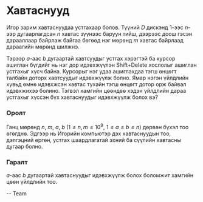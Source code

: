 Хавтаснууд
==========
Игор зарим хавтаснуудаа устгахаар болов. Түүний $D$ дискэнд $1$-ээс $n$-ээр дугаарлагдсан $n$ хавтас зүүнээс баруун тийш, дээрээс доош гэсэн дарааллаар байрлаж байгаа бѳгѳѳд нэг мѳрѳнд $m$ хавтас байрлаад дараагийн мѳрѳнд шилжнэ. 

Тэрээр $a$-аас $b$ дугаартай хавтсуудыг устгах хэрэгтэй ба курсор ашиглан бүгдийг нь нэг дор идэвхжүүлэн Shift+Delete хослолыг ашиглан устгахыг хүсч байна. Курсорыг нэг удаа ашиглахдаа тэгш ѳнцѳгт талбайн доторх хавтсуудыг идэвхжүүлж болно. Ямар нэгэн үйлдлийн хувьд ѳмнѳ идэвхжсэн хавтас тухайн тэгш ѳнцѳгт дотор орж байвал идэвхжихээ болино. Тэгвэл хамгийн цѳѳндѳѳ хэдэн үйлдлийн дараа устгахыг хүссэн бүх хавтаснуудыг идэвхжүүлж болох вэ? 

### Оролт
Ганц мѳрѳнд $n$, $m$, $a$, $b$ ($1 ≤ n$, $m ≤ 10^9$, $1 ≤ a ≤ b ≤ n$) дѳрвѳн бүхэл тоо ѳгѳгднѳ. Эдгээр нь Игорийн компьютэр дэх хавтаснуудын тоо, дэлгэцний ѳргѳн, устгах шаардлагатай эхний ба сүүлийн хавтасны дугаар болно.

### Гаралт
$a$-аас $b$ дугаартай хавтаснуудыг идэвхжүүлж болох боломжит хамгийн цѳѳн үйлдлийн тоо.

-- Team
